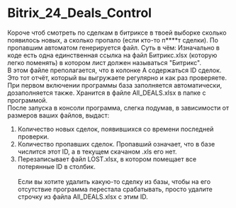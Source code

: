 # Bitrix_24_Deals_Control
Короче чтоб смотреть по сделкам в битриксе в твоей выборке сколько появилось новых, а сколько пропало (если кто-то п****т сделки). По пропавшим автоматом генерируется файл.
Суть в чём:
Изначально в коде есть одна единственная ссылка на файл Битрикс.xlsx (которую легко поменять) в котором лист должен называться "Битрикс".<br>
В этом файле преполагается, что в колонке A содержаться ID сделок. Это тот отчёт, который вы выгружаете регулярно и как раз проверяете.<br>
При первом включении программы база заполняется автоматически, дозаполняется также. Хранится в файле All_DEALS.xlsx в папке с программой.<br>
После запуска в консоли программа, слегка подумав, в зависимости от размеров ваших файлов, выдаст:<br>
1) Количество новых сделок, появившихся со времени последней проверки.
2) Количество пропавших сделок. Пропавший означает, что в базе числится этот ID, а в текущем скачаном .xls его нет.
3) Перезаписывает файл LOST.xlsx, в котором помещает все потерянные ID в столбик.<br><br>
Если вы хотите удалить какую-то сделку из базы, чтобы на его отсутствие программа перестала срабатывать, просто удалите строчку из файла All_DEALS.xlsx с этим ID.
